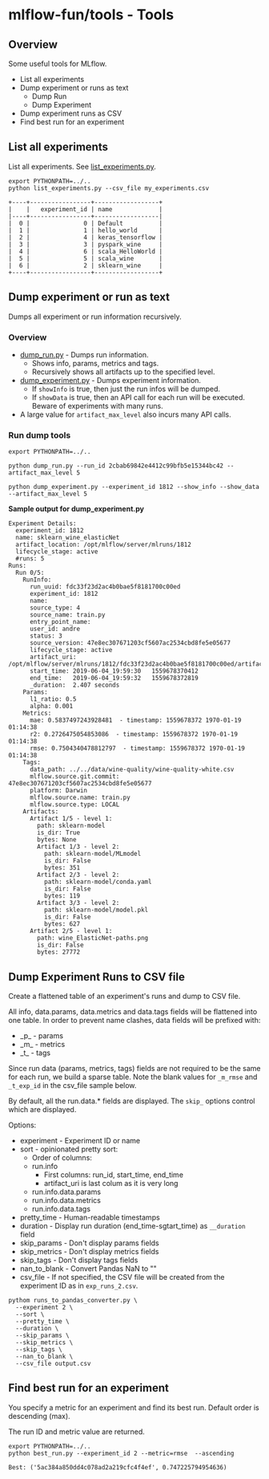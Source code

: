# mlflow-fun/tools - Tools 

## Overview

Some useful tools for MLflow.
* List all experiments
* Dump experiment or runs as text
  * Dump Run
  * Dump Experiment
* Dump experiment runs as CSV
* Find best run for an experiment

## List all experiments
List all experiments. See [list_experiments.py](list_experiments.py).
```
export PYTHONPATH=../..
python list_experiments.py --csv_file my_experiments.csv
```
```
+----+-----------------+------------------+
|    |   experiment_id | name             |
|----+-----------------+------------------|
|  0 |               0 | Default          |
|  1 |               1 | hello_world      |
|  2 |               4 | keras_tensorflow |
|  3 |               3 | pyspark_wine     |
|  4 |               6 | scala_HelloWorld |
|  5 |               5 | scala_wine       |
|  6 |               2 | sklearn_wine     |
+----+-----------------+------------------+
```

## Dump experiment or run as text
Dumps all experiment or run information recursively.

### Overview
* [dump_run.py](dump_run.py) - Dumps run information.
  * Shows info, params, metrics and tags.
  * Recursively shows all artifacts up to the specified level.
* [dump_experiment.py](dump_experiment.py) - Dumps experiment information.
  * If `showInfo` is true, then just the run infos will be dumped.
  * If `showData` is true, then an API call for each run will be executed. Beware of experiments with many runs.
* A large value for `artifact_max_level` also incurs many API calls.

### Run dump tools
```
export PYTHONPATH=../..

python dump_run.py --run_id 2cbab69842e4412c99bfb5e15344bc42 --artifact_max_level 5 
  
python dump_experiment.py --experiment_id 1812 --show_info --show_data  --artifact_max_level 5
```

**Sample output for dump_experiment.py**
```
Experiment Details:
  experiment_id: 1812
  name: sklearn_wine_elasticNet
  artifact_location: /opt/mlflow/server/mlruns/1812
  lifecycle_stage: active
  #runs: 5
Runs:
  Run 0/5:
    RunInfo:
      run_uuid: fdc33f23d2ac4b0bae5f8181700c00ed
      experiment_id: 1812
      name: 
      source_type: 4
      source_name: train.py
      entry_point_name: 
      user_id: andre
      status: 3
      source_version: 47e8ec307671203cf5607ac2534cbd8fe5e05677
      lifecycle_stage: active
      artifact_uri: /opt/mlflow/server/mlruns/1812/fdc33f23d2ac4b0bae5f8181700c00ed/artifacts
      start_time: 2019-06-04_19:59:30   1559678370412
      end_time:   2019-06-04_19:59:32   1559678372819
      _duration:  2.407 seconds
    Params:
      l1_ratio: 0.5
      alpha: 0.001
    Metrics:
      mae: 0.5837497243928481  - timestamp: 1559678372 1970-01-19 01:14:38
      r2: 0.2726475054853086  - timestamp: 1559678372 1970-01-19 01:14:38
      rmse: 0.7504340478812797  - timestamp: 1559678372 1970-01-19 01:14:38
    Tags:
      data_path: ../../data/wine-quality/wine-quality-white.csv
      mlflow.source.git.commit: 47e8ec307671203cf5607ac2534cbd8fe5e05677
      platform: Darwin
      mlflow.source.name: train.py
      mlflow.source.type: LOCAL
    Artifacts:
      Artifact 1/5 - level 1:
        path: sklearn-model
        is_dir: True
        bytes: None
        Artifact 1/3 - level 2:
          path: sklearn-model/MLmodel
          is_dir: False
          bytes: 351
        Artifact 2/3 - level 2:
          path: sklearn-model/conda.yaml
          is_dir: False
          bytes: 119
        Artifact 3/3 - level 2:
          path: sklearn-model/model.pkl
          is_dir: False
          bytes: 627
      Artifact 2/5 - level 1:
        path: wine_ElasticNet-paths.png
        is_dir: False
        bytes: 27772
```

## Dump Experiment Runs to CSV file

Create a flattened table of an experiment's runs and dump to CSV file.

All info, data.params, data.metrics and data.tags fields will be flattened into one table. In order to prevent name clashes, data fields will be prefixed with:
* \_p\_ - params
* \_m\_ - metrics
* \_t\_ - tags

Since run data (params, metrics, tags) fields are not required to be the same for each run, we build a sparse table. Note the blank values for `_m_rmse` and `_t_exp_id` in the csv_file sample below.

By default, all the run.data.* fields are displayed. The `skip_` options control which are displayed.

Options:
* experiment - Experiment ID or name
* sort - opinionated pretty sort:
  *  Order of columns: 
    * run.info
      *  First columns: run_id, start_time, end_time
      *  artifact_uri is last colum as it is very long
   * run.info.data.params
   * run.info.data.metrics
   * run.info.data.tags
* pretty_time - Human-readable timestamps
* duration - Display run duration (end_time-sgtart_time) as `__duration` field
* skip_params - Don't display params fields
* skip_metrics - Don't display metrics fields
* skip_tags - Don't display tags fields
* nan_to_blank - Convert Pandas NaN to ""
* csv_file - If not specified, the CSV file will be created from the experiment ID as in `exp_runs_2.csv`.

```
pythom runs_to_pandas_converter.py \
  --experiment 2 \
  --sort \
  --pretty_time \
  --duration \
  --skip_params \
  --skip_metrics \
  --skip_tags \
  --nan_to_blank \
  --csv_file output.csv

```

## Find best run for an experiment

You specify a metric for an experiment and find its best run. Default order is descending (max).

The run ID and metric value are returned.

```
export PYTHONPATH=../..
python best_run.py --experiment_id 2 --metric=rmse  --ascending 
```
```
Best: ('5ac384a850dd4c078ad2a219cfc4f4ef', 0.747225794954636)
```
